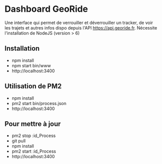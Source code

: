 # Dashboard GeoRide

Une interface qui permet de verrouiller et déverrouiller un tracker, de voir les trajets et autres infos dispo depuis l'API https://api.georide.fr.
Nécessite l'installation de NodeJS (version > 6)

## Installation

- npm install
- npm start bin/www
- http://localhost:3400

## Utilisation de PM2

- npm install
- pm2 start bin/process.json
- http://localhost:3400

## Pour mettre à jour

- pm2 stop :id_Process
- git pull
- npm install
- pm2 start :id_Process
- http://localhost:3400
